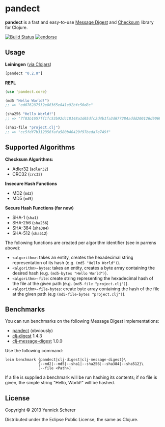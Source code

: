 # pandect

__pandect__ is a fast and easy-to-use [Message Digest](http://en.wikipedia.org/wiki/Message_digest) and 
[Checksum](http://en.wikipedia.org/wiki/Checksum) library for Clojure.

[![Build Status](https://travis-ci.org/xsc/panoptic.png)](https://travis-ci.org/xsc/pandect)
[![endorse](https://api.coderwall.com/xsc/endorsecount.png)](https://coderwall.com/xsc)

## Usage

__Leiningen__ ([via Clojars](https://clojars.org/pandect))

```clojure
[pandect "0.2.0"]
```

__REPL__

```clojure
(use 'pandect.core)

(md5 "Hello World!")
;; => "ed076287532e86365e841e92bfc50d8c"

(sha256 "Hello World!")
;; => "7f83b1657ff1fc53b92dc18148a1d65dfc2d4b1fa3d677284addd200126d9069"

(sha1-file "project.clj")
;; => "cc5fdf7b312356fafa580b40429f97beda7e749f"
```

## Supported Algorithms

__Checksum Algorithms:__

- Adler32 (`adler32`)
- CRC32 (`crc32`)

__Insecure Hash Functions__

- MD2 (`md2`)
- MD5 (`md5`)

__Secure Hash Functions (for now)__

- SHA-1 (`sha1`) 
- SHA-256 (`sha256`)
- SHA-384 (`sha384`)
- SHA-512 (`sha512`)

The following functions are created per algorithm identifier (see in parrens above):

- `<algorithm>`: takes an entity, creates the hexadecimal string representation of its hash
  (e.g. `(md5 "Hello World")`).
- `<algorithm>-bytes`: takes an entity, creates a byte array containing the desired hash 
  (e.g. `(md5-bytes "Hello World")`).
- `<algorithm>-file`: create string representing the hexadecimal hash of the file at 
  the given path (e.g. `(md5-file "project.clj")`).
- `<algorithm>-file-bytes`: create byte array containing the hash of the file at the
  given path (e.g `(md5-file-bytes "project.clj")`).

## Benchmarks

You can run benchmarks on the following Message Digest implementations:

- [pandect](https://github.com/xsc/pandect) (obviously)
- [clj-digest](https://github.com/tebeka/clj-digest) 1.4.3
- [clj-message-digest](https://github.com/ray1729/clj-message-digest) 1.0.0

Use the following command:

```
lein benchmark {pandect|clj-digest|clj-message-digest}\
               {--md2|--md5|--sha1|--sha256|--sha384|--sha512}\
               [--file <Path>]
```

If a file is supplied a benchmark will be run hashing its contents; if no file
is given, the simple string "Hello, World!" will be hashed.

## License

Copyright &copy; 2013 Yannick Scherer

Distributed under the Eclipse Public License, the same as Clojure.
